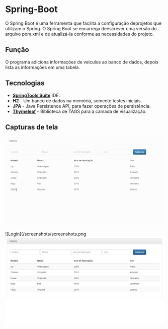 # Spring-Boot
O Spring Boot é uma ferramenta que facilita a configuração deprojetos que utilizam o Spring. 
O Spring Boot se encarrega deescrever uma versão do arquivo pom.xml e de atualizá-la conforme as necessidades do projeto.

## Função
O programa adiciona informações de veiculos ao banco de dados, depois lista as informações em uma tabela.

## Tecnologias
* [**SpringTools Suite**](https://spring.io/) IDE.
* **H2** - Um banco de dados na memória, somente testes iniciais.
* **JPA** - Java Persistence API, para fazer operações de persistência.
* [**Thymeleaf**](https://www.thymeleaf.org/) - Biblioteca de TAGS para a camada de visualização. 

## Capturas de tela
![](/screenshots/spring-boot.gif)

![Login](/screenshots/screenshots.png
![Listagem](/screenshots/screenshots.png)
